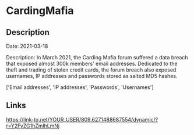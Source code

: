 # CardingMafia

## Description

Date: 2021-03-18

Description:
In March 2021, the Carding Mafia forum suffered a data breach that exposed almost 300k members' email addresses. Dedicated to the theft and trading of stolen credit cards, the forum breach also exposed usernames, IP addresses and passwords stored as salted MD5 hashes.


['Email addresses', 'IP addresses', 'Passwords', 'Usernames']

## Links

https://link-to.net/YOUR_USER/809.6271488687554/dynamic/?r=Y2FyZG1hZmlhLmNj